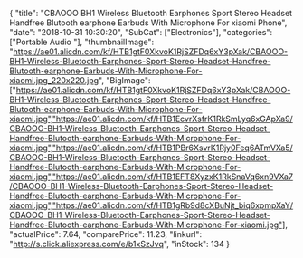 {
	"title": "CBAOOO BH1 Wireless Bluetooth Earphones Sport Stereo Headset Handfree Blutooth earphone Earbuds With Microphone For xiaomi Phone",
	"date": "2018-10-31 10:30:20",
	"SubCat": ["Electronics"],
	"categories": ["Portable Audio "],
	"thumbnailImage": "https://ae01.alicdn.com/kf/HTB1gtF0XkvoK1RjSZFDq6xY3pXak/CBAOOO-BH1-Wireless-Bluetooth-Earphones-Sport-Stereo-Headset-Handfree-Blutooth-earphone-Earbuds-With-Microphone-For-xiaomi.jpg_220x220.jpg",
	"BigImage": ["https://ae01.alicdn.com/kf/HTB1gtF0XkvoK1RjSZFDq6xY3pXak/CBAOOO-BH1-Wireless-Bluetooth-Earphones-Sport-Stereo-Headset-Handfree-Blutooth-earphone-Earbuds-With-Microphone-For-xiaomi.jpg","https://ae01.alicdn.com/kf/HTB1EcvrXsfrK1RkSmLyq6xGApXa9/CBAOOO-BH1-Wireless-Bluetooth-Earphones-Sport-Stereo-Headset-Handfree-Blutooth-earphone-Earbuds-With-Microphone-For-xiaomi.jpg","https://ae01.alicdn.com/kf/HTB1PBr6XsvrK1Rjy0Feq6ATmVXa5/CBAOOO-BH1-Wireless-Bluetooth-Earphones-Sport-Stereo-Headset-Handfree-Blutooth-earphone-Earbuds-With-Microphone-For-xiaomi.jpg","https://ae01.alicdn.com/kf/HTB1EFT8XyzxK1RkSnaVq6xn9VXa7/CBAOOO-BH1-Wireless-Bluetooth-Earphones-Sport-Stereo-Headset-Handfree-Blutooth-earphone-Earbuds-With-Microphone-For-xiaomi.jpg","https://ae01.alicdn.com/kf/HTB1gRb9d8cXBuNjt_biq6xpmpXaY/CBAOOO-BH1-Wireless-Bluetooth-Earphones-Sport-Stereo-Headset-Handfree-Blutooth-earphone-Earbuds-With-Microphone-For-xiaomi.jpg"],
	"actualPrice": 7.64,
	"comparePrice": 11.23,
	"linkurl": "http://s.click.aliexpress.com/e/b1xSzJvq",
	"inStock": 134
}
